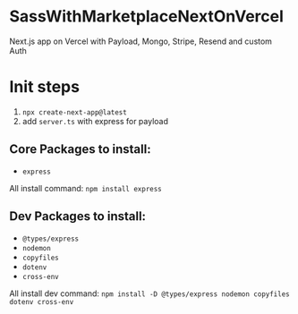 # SassWithMarketplaceNextOnVercel
Next.js app on Vercel with Payload, Mongo, Stripe, Resend and custom Auth

# Init steps

1. `npx create-next-app@latest`
2. add `server.ts` with express for payload

## Core Packages to install:
- `express`

All install command: `npm install express`

## Dev Packages to install:
- `@types/express`
- `nodemon`
- `copyfiles`
- `dotenv`
- `cross-env`

All install dev command: `npm install -D @types/express nodemon copyfiles dotenv cross-env`